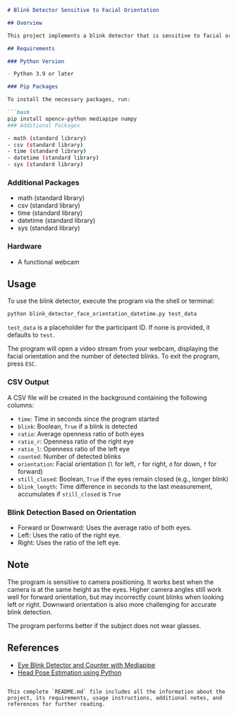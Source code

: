 ```markdown
# Blink Detector Sensitive to Facial Orientation

## Overview

This project implements a blink detector that is sensitive to facial orientation. The program uses a webcam to capture video, processes the video to detect blinks, and records various metrics in a CSV file. The blink detection is influenced by the orientation of the face, adjusting the detection criteria based on whether the face is looking forward, left, right, or downward.

## Requirements

### Python Version

- Python 3.9 or later

### Pip Packages

To install the necessary packages, run:

```bash
pip install opencv-python mediapipe numpy
### Additional Packages

- math (standard library)
- csv (standard library)
- time (standard library)
- datetime (standard library)
- sys (standard library)
```

### Additional Packages

- math (standard library)
- csv (standard library)
- time (standard library)
- datetime (standard library)
- sys (standard library)

### Hardware

- A functional webcam

## Usage

To use the blink detector, execute the program via the shell or terminal:

```bash
python blink_detector_face_orientation_datetime.py test_data
```

`test_data` is a placeholder for the participant ID. If none is provided, it defaults to `test`.

The program will open a video stream from your webcam, displaying the facial orientation and the number of detected blinks. To exit the program, press `ESC`.

### CSV Output

A CSV file will be created in the background containing the following columns:

- `time`: Time in seconds since the program started
- `blink`: Boolean, `True` if a blink is detected
- `ratio`: Average openness ratio of both eyes
- `ratio_r`: Openness ratio of the right eye
- `ratio_l`: Openness ratio of the left eye
- `counted`: Number of detected blinks
- `orientation`: Facial orientation (`l` for left, `r` for right, `d` for down, `f` for forward)
- `still_closed`: Boolean, `True` if the eyes remain closed (e.g., longer blink)
- `blink_length`: Time difference in seconds to the last measurement, accumulates if `still_closed` is `True`

### Blink Detection Based on Orientation

- Forward or Downward: Uses the average ratio of both eyes.
- Left: Uses the ratio of the right eye.
- Right: Uses the ratio of the left eye.

## Note

The program is sensitive to camera positioning. It works best when the camera is at the same height as the eyes. Higher camera angles still work well for forward orientation, but may incorrectly count blinks when looking left or right. Downward orientation is also more challenging for accurate blink detection.

The program performs better if the subject does not wear glasses.

## References

- [Eye Blink Detector and Counter with Mediapipe](https://medium.com/@aiphile/eyes-blink-detector-and-counter-mediapipe-a66254eb002c)
- [Head Pose Estimation using Python](https://towardsdatascience.com/head-pose-estimation-using-python-d165d3541600)
```

This complete `README.md` file includes all the information about the project, its requirements, usage instructions, additional notes, and references for further reading.